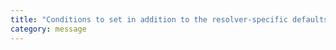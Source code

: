 ```yaml
---
title: "Conditions to set in addition to the resolver-specific defaults when resolving imports."
category: message
---
```

